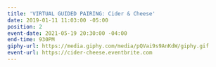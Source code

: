 ```yaml
---
title: 'VIRTUAL GUIDED PAIRING: Cider & Cheese'
date: 2019-01-11 11:03:00 -05:00
position: 2
event-date: 2021-05-19 20:30:00 -04:00
end-time: 930PM
giphy-url: https://media.giphy.com/media/pQVai9s9AnKdW/giphy.gif
event-url: https://cider-cheese.eventbrite.com
---
```


